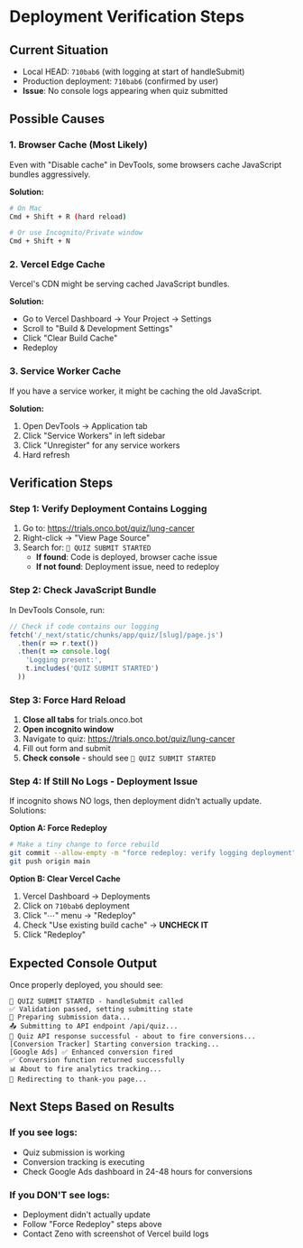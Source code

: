 # Deployment Verification Steps

## Current Situation
- Local HEAD: `710bab6` (with logging at start of handleSubmit)
- Production deployment: `710bab6` (confirmed by user)
- **Issue**: No console logs appearing when quiz submitted

## Possible Causes

### 1. Browser Cache (Most Likely)
Even with "Disable cache" in DevTools, some browsers cache JavaScript bundles aggressively.

**Solution:**
```bash
# On Mac
Cmd + Shift + R (hard reload)

# Or use Incognito/Private window
Cmd + Shift + N
```

### 2. Vercel Edge Cache
Vercel's CDN might be serving cached JavaScript bundles.

**Solution:**
- Go to Vercel Dashboard → Your Project → Settings
- Scroll to "Build & Development Settings"
- Click "Clear Build Cache"
- Redeploy

### 3. Service Worker Cache
If you have a service worker, it might be caching the old JavaScript.

**Solution:**
1. Open DevTools → Application tab
2. Click "Service Workers" in left sidebar
3. Click "Unregister" for any service workers
4. Hard refresh

## Verification Steps

### Step 1: Verify Deployment Contains Logging
1. Go to: https://trials.onco.bot/quiz/lung-cancer
2. Right-click → "View Page Source"
3. Search for: `🚀 QUIZ SUBMIT STARTED`
   - **If found**: Code is deployed, browser cache issue
   - **If not found**: Deployment issue, need to redeploy

### Step 2: Check JavaScript Bundle
In DevTools Console, run:
```javascript
// Check if code contains our logging
fetch('/_next/static/chunks/app/quiz/[slug]/page.js')
  .then(r => r.text())
  .then(t => console.log(
    'Logging present:',
    t.includes('QUIZ SUBMIT STARTED')
  ))
```

### Step 3: Force Hard Reload
1. **Close all tabs** for trials.onco.bot
2. **Open incognito window**
3. Navigate to quiz: https://trials.onco.bot/quiz/lung-cancer
4. Fill out form and submit
5. **Check console** - should see `🚀 QUIZ SUBMIT STARTED`

### Step 4: If Still No Logs - Deployment Issue

If incognito shows NO logs, then deployment didn't actually update. Solutions:

**Option A: Force Redeploy**
```bash
# Make a tiny change to force rebuild
git commit --allow-empty -m "force redeploy: verify logging deployment"
git push origin main
```

**Option B: Clear Vercel Cache**
1. Vercel Dashboard → Deployments
2. Click on `710bab6` deployment
3. Click "⋯" menu → "Redeploy"
4. Check "Use existing build cache" → **UNCHECK IT**
5. Click "Redeploy"

## Expected Console Output

Once properly deployed, you should see:

```
🚀 QUIZ SUBMIT STARTED - handleSubmit called
✅ Validation passed, setting submitting state
📝 Preparing submission data...
📤 Submitting to API endpoint /api/quiz...
🎯 Quiz API response successful - about to fire conversions...
[Conversion Tracker] Starting conversion tracking...
[Google Ads] ✅ Enhanced conversion fired
✅ Conversion function returned successfully
📊 About to fire analytics tracking...
🚀 Redirecting to thank-you page...
```

## Next Steps Based on Results

### If you see logs:
- Quiz submission is working
- Conversion tracking is executing
- Check Google Ads dashboard in 24-48 hours for conversions

### If you DON'T see logs:
- Deployment didn't actually update
- Follow "Force Redeploy" steps above
- Contact Zeno with screenshot of Vercel build logs

